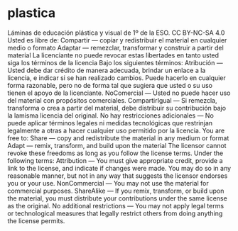 # plastica
Láminas de educación plástica y visual de 1º de la ESO. CC BY-NC-SA 4.0 Usted es libre de: Compartir — copiar y redistribuir el material en cualquier medio o formato Adaptar — remezclar, transformar y construir a partir del material La licenciante no puede revocar estas libertades en tanto usted siga los términos de la licencia Bajo los siguientes términos: Atribución — Usted debe dar crédito de manera adecuada, brindar un enlace a la licencia, e indicar si se han realizado cambios. Puede hacerlo en cualquier forma razonable, pero no de forma tal que sugiera que usted o su uso tienen el apoyo de la licenciante.  NoComercial — Usted no puede hacer uso del material con propósitos comerciales.  CompartirIgual — Si remezcla, transforma o crea a partir del material, debe distribuir su contribución bajo la lamisma licencia del original.  No hay restricciones adicionales — No puede aplicar términos legales ni medidas tecnológicas que restrinjan legalmente a otras a hacer cualquier uso permitido por la licencia.  You are free to: Share — copy and redistribute the material in any medium or format Adapt — remix, transform, and build upon the material The licensor cannot revoke these freedoms as long as you follow the license terms. Under the following terms: Attribution — You must give appropriate credit, provide a link to the license, and indicate if changes were made. You may do so in any reasonable manner, but not in any way that suggests the licensor endorses you or your use.  NonCommercial — You may not use the material for commercial purposes.  ShareAlike — If you remix, transform, or build upon the material, you must distribute your contributions under the same license as the original.  No additional restrictions — You may not apply legal terms or technological measures that legally restrict others from doing anything the license permits.
